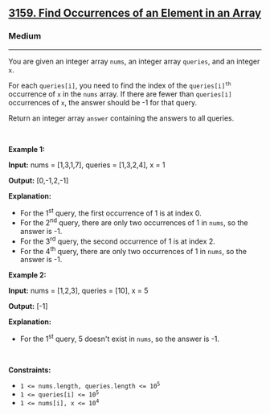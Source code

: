 <h2><a href="https://leetcode.com/problems/find-occurrences-of-an-element-in-an-array/">3159. Find Occurrences of an Element in an Array</a></h2><h3>Medium</h3><hr><div><p>You are given an integer array <code>nums</code>, an integer array <code>queries</code>, and an integer <code>x</code>.</p>

<p>For each <code>queries[i]</code>, you need to find the index of the <code>queries[i]<sup>th</sup></code> occurrence of <code>x</code> in the <code>nums</code> array. If there are fewer than <code>queries[i]</code> occurrences of <code>x</code>, the answer should be -1 for that query.</p>

<p>Return an integer array <code>answer</code> containing the answers to all queries.</p>

<p>&nbsp;</p>
<p><strong class="example">Example 1:</strong></p>

<div class="example-block">
<p><strong>Input:</strong> <span class="example-io">nums = [1,3,1,7], queries = [1,3,2,4], x = 1</span></p>

<p><strong>Output:</strong> <span class="example-io">[0,-1,2,-1]</span></p>

<p><strong>Explanation:</strong></p>

<ul>
	<li>For the 1<sup>st</sup> query, the first occurrence of 1 is at index 0.</li>
	<li>For the 2<sup>nd</sup> query, there are only two occurrences of 1 in <code>nums</code>, so the answer is -1.</li>
	<li>For the 3<sup>rd</sup> query, the second occurrence of 1 is at index 2.</li>
	<li>For the 4<sup>th</sup> query, there are only two occurrences of 1 in <code>nums</code>, so the answer is -1.</li>
</ul>
</div>

<p><strong class="example">Example 2:</strong></p>

<div class="example-block">
<p><strong>Input:</strong> <span class="example-io">nums = [1,2,3], queries = [10], x = 5</span></p>

<p><strong>Output:</strong> <span class="example-io">[-1]</span></p>

<p><strong>Explanation:</strong></p>

<ul>
	<li>For the 1<sup>st</sup> query, 5 doesn't exist in <code>nums</code>, so the answer is -1.</li>
</ul>
</div>

<p>&nbsp;</p>
<p><strong>Constraints:</strong></p>

<ul>
	<li><code>1 &lt;= nums.length, queries.length &lt;= 10<sup>5</sup></code></li>
	<li><code>1 &lt;= queries[i] &lt;= 10<sup>5</sup></code></li>
	<li><code>1 &lt;= nums[i], x &lt;= 10<sup>4</sup></code></li>
</ul>
</div>